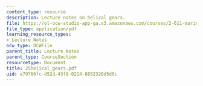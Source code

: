 ```yaml
---
content_type: resource
description: Lecture notes on helical gears.
file: https://ol-ocw-studio-app-qa.s3.amazonaws.com/courses/2-611-marine-power-and-propulsion-fall-2006/e79766fcd52d43f802148852326d5d8c_25helical_gears.pdf
file_type: application/pdf
learning_resource_types:
- Lecture Notes
ocw_type: OCWFile
parent_title: Lecture Notes
parent_type: CourseSection
resourcetype: Document
title: 25helical_gears.pdf
uid: e79766fc-d52d-43f8-0214-8852326d5d8c
---
```

